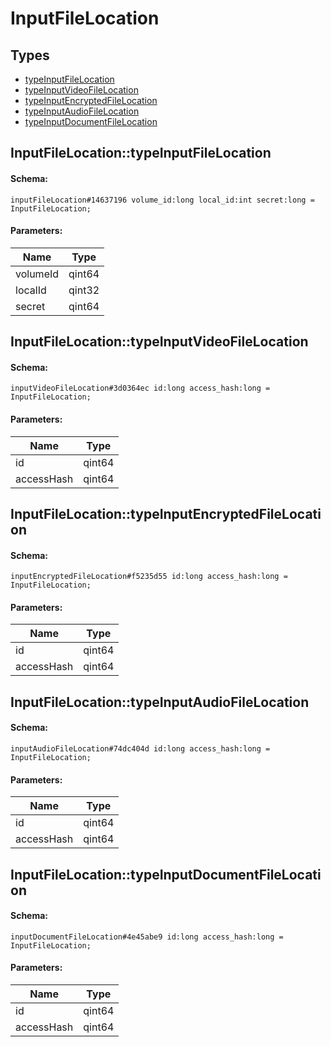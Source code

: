 # InputFileLocation

## Types

* [typeInputFileLocation](#inputfilelocationtypeinputfilelocation)
* [typeInputVideoFileLocation](#inputfilelocationtypeinputvideofilelocation)
* [typeInputEncryptedFileLocation](#inputfilelocationtypeinputencryptedfilelocation)
* [typeInputAudioFileLocation](#inputfilelocationtypeinputaudiofilelocation)
* [typeInputDocumentFileLocation](#inputfilelocationtypeinputdocumentfilelocation)

## InputFileLocation::typeInputFileLocation

#### Schema:

`inputFileLocation#14637196 volume_id:long local_id:int secret:long = InputFileLocation;`

#### Parameters:

|Name|Type|
|----|----|
|volumeId|qint64|
|localId|qint32|
|secret|qint64|

## InputFileLocation::typeInputVideoFileLocation

#### Schema:

`inputVideoFileLocation#3d0364ec id:long access_hash:long = InputFileLocation;`

#### Parameters:

|Name|Type|
|----|----|
|id|qint64|
|accessHash|qint64|

## InputFileLocation::typeInputEncryptedFileLocation

#### Schema:

`inputEncryptedFileLocation#f5235d55 id:long access_hash:long = InputFileLocation;`

#### Parameters:

|Name|Type|
|----|----|
|id|qint64|
|accessHash|qint64|

## InputFileLocation::typeInputAudioFileLocation

#### Schema:

`inputAudioFileLocation#74dc404d id:long access_hash:long = InputFileLocation;`

#### Parameters:

|Name|Type|
|----|----|
|id|qint64|
|accessHash|qint64|

## InputFileLocation::typeInputDocumentFileLocation

#### Schema:

`inputDocumentFileLocation#4e45abe9 id:long access_hash:long = InputFileLocation;`

#### Parameters:

|Name|Type|
|----|----|
|id|qint64|
|accessHash|qint64|

